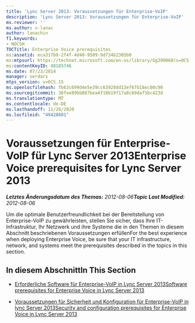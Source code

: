 ```yaml
---
title: 'Lync Server 2013: Voraussetzungen für Enterprise-VoIP'
description: 'Lync Server 2013: Voraussetzungen für Enterprise-VoIP'
ms.reviewer: ''
ms.author: v-lanac
author: lanachin
f1.keywords:
- NOCSH
TOCTitle: Enterprise Voice prerequisites
ms:assetid: eca317b9-2f4f-4d40-9509-9d734b2305b0
ms:mtpsurl: https://technet.microsoft.com/en-us/library/Gg399068(v=OCS.15)
ms:contentKeyID: 48185746
ms.date: 07/23/2014
manager: serdars
mtps_version: v=OCS.15
ms.openlocfilehash: fb63c699d4e5e39cc63928dd13ef67b18ec00c90
ms.sourcegitcommit: 36fee89bb887bea4f18b19f17a8c69daf5bc423d
ms.translationtype: MT
ms.contentlocale: de-DE
ms.lasthandoff: 11/26/2020
ms.locfileid: "49428601"
---
```

# <a name="enterprise-voice-prerequisites-for-lync-server-2013"></a><span data-ttu-id="9f4bb-103">Voraussetzungen für Enterprise-VoIP für Lync Server 2013</span><span class="sxs-lookup"><span data-stu-id="9f4bb-103">Enterprise Voice prerequisites for Lync Server 2013</span></span>

<div data-xmlns="http://www.w3.org/1999/xhtml">

<div class="topic" data-xmlns="http://www.w3.org/1999/xhtml" data-msxsl="urn:schemas-microsoft-com:xslt" data-cs="https://msdn.microsoft.com/">

<div data-asp="https://msdn2.microsoft.com/asp">



</div>

<div id="mainSection">

<div id="mainBody"><span data-ttu-id="9f4bb-104">

<span> </span></span><span class="sxs-lookup"><span data-stu-id="9f4bb-104">

<span> </span></span></span>

<span data-ttu-id="9f4bb-105">_**Letztes Änderungsdatum des Themas:** 2012-08-06_</span><span class="sxs-lookup"><span data-stu-id="9f4bb-105">_**Topic Last Modified:** 2012-08-06_</span></span>

<span data-ttu-id="9f4bb-106">Um die optimale Benutzerfreundlichkeit bei der Bereitstellung von Enterprise-VoIP zu gewährleisten, stellen Sie sicher, dass Ihre IT-Infrastruktur, Ihr Netzwerk und ihre Systeme die in den Themen in diesem Abschnitt beschriebenen Voraussetzungen erfüllen</span><span class="sxs-lookup"><span data-stu-id="9f4bb-106">For the best experience when deploying Enterprise Voice, be sure that your IT infrastructure, network, and systems meet the prerequisites described in the topics in this section.</span></span>

<div>

## <a name="in-this-section"></a><span data-ttu-id="9f4bb-107">In diesem Abschnitt</span><span class="sxs-lookup"><span data-stu-id="9f4bb-107">In This Section</span></span>

  - [<span data-ttu-id="9f4bb-108">Erforderliche Software für Enterprise-VoIP in Lync Server 2013</span><span class="sxs-lookup"><span data-stu-id="9f4bb-108">Software prerequisites for Enterprise Voice in Lync Server 2013</span></span>](lync-server-2013-software-prerequisites-for-enterprise-voice.md)

  - [<span data-ttu-id="9f4bb-109">Voraussetzungen für Sicherheit und Konfiguration für Enterprise-VoIP in lync Server 2013</span><span class="sxs-lookup"><span data-stu-id="9f4bb-109">Security and configuration prerequisites for Enterprise Voice in Lync Server 2013</span></span>](lync-server-2013-security-and-configuration-prerequisites-for-enterprise-voice.md)

<span data-ttu-id="9f4bb-110"></div>

</div>

<span> </span>

</div>

</div>

</span><span class="sxs-lookup"><span data-stu-id="9f4bb-110"></div>

</div>

<span> </span>

</div>

</div>

</span></span></div>

